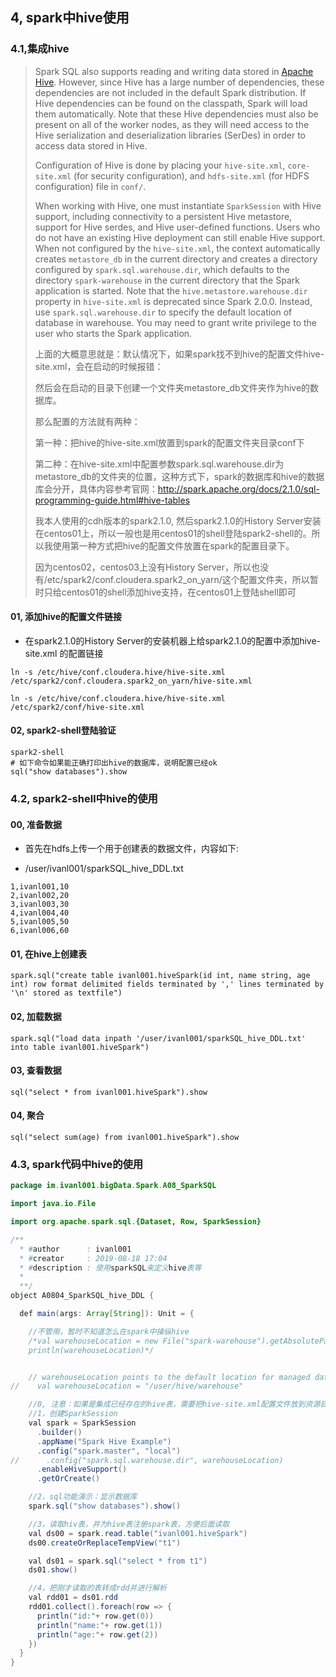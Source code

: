 ## 4, spark中hive使用



### 4.1,集成hive

> Spark SQL also supports reading and writing data stored in [Apache Hive](http://hive.apache.org/). However, since Hive has a large number of dependencies, these dependencies are not included in the default Spark distribution. If Hive dependencies can be found on the classpath, Spark will load them automatically. Note that these Hive dependencies must also be present on all of the worker nodes, as they will need access to the Hive serialization and deserialization libraries (SerDes) in order to access data stored in Hive.
>
> Configuration of Hive is done by placing your `hive-site.xml`, `core-site.xml` (for security configuration), and `hdfs-site.xml` (for HDFS configuration) file in `conf/`.
>
> When working with Hive, one must instantiate `SparkSession` with Hive support, including connectivity to a persistent Hive metastore, support for Hive serdes, and Hive user-defined functions. Users who do not have an existing Hive deployment can still enable Hive support. When not configured by the `hive-site.xml`, the context automatically creates `metastore_db` in the current directory and creates a directory configured by `spark.sql.warehouse.dir`, which defaults to the directory `spark-warehouse` in the current directory that the Spark application is started. Note that the `hive.metastore.warehouse.dir` property in `hive-site.xml` is deprecated since Spark 2.0.0. Instead, use `spark.sql.warehouse.dir` to specify the default location of database in warehouse. You may need to grant write privilege to the user who starts the Spark application.
>
> 
>
> 上面的大概意思就是：默认情况下，如果spark找不到hive的配置文件hive-site.xml，会在启动的时候报错：
>
> 然后会在启动的目录下创建一个文件夹metastore_db文件夹作为hive的数据库。
>
> 那么配置的方法就有两种：
>
> 第一种：把hive的hive-site.xml放置到spark的配置文件夹目录conf下
>
> 第二种：在hive-site.xml中配置参数spark.sql.warehouse.dir为metastore_db的文件夹的位置，这种方式下，spark的数据库和hive的数据库会分开，具体内容参考官网：http://spark.apache.org/docs/2.1.0/sql-programming-guide.html#hive-tables
>
> 我本人使用的cdh版本的spark2.1.0, 然后spark2.1.0的History Server安装在centos01上，所以一般也是用centos01的shell登陆spark2-shell的。所以我使用第一种方式把hive的配置文件放置在spark的配置目录下。
>
> 因为centos02，centos03上没有History Server，所以也没有/etc/spark2/conf.cloudera.spark2_on_yarn/这个配置文件夹，所以暂时只给centos01的shell添加hive支持，在centos01上登陆shell即可



#### 01, 添加hive的配置文件链接

* 在spark2.1.0的History Server的安装机器上给spark2.1.0的配置中添加hive-site.xml 的配置链接

```shell
ln -s /etc/hive/conf.cloudera.hive/hive-site.xml /etc/spark2/conf.cloudera.spark2_on_yarn/hive-site.xml

ln -s /etc/hive/conf.cloudera.hive/hive-site.xml /etc/spark2/conf/hive-site.xml
```



#### 02, spark2-shell登陆验证

```shell
spark2-shell
# 如下命令如果能正确打印出hive的数据库，说明配置已经ok
sql("show databases").show
```

### 4.2, spark2-shell中hive的使用

#### 00, 准备数据

* 首先在hdfs上传一个用于创建表的数据文件，内容如下:

- /user/ivanl001/sparkSQL_hive_DDL.txt

```texst
1,ivanl001,10
2,ivanl002,20
3,ivanl003,30
4,ivanl004,40
5,ivanl005,50
6,ivanl006,60
```

#### 01, 在hive上创建表

```SPARQL
spark.sql("create table ivanl001.hiveSpark(id int, name string, age int) row format delimited fields terminated by ',' lines terminated by '\n' stored as textfile")
```



#### 02, 加载数据

```SPARQL
spark.sql("load data inpath '/user/ivanl001/sparkSQL_hive_DDL.txt' into table ivanl001.hiveSpark")
```



#### 03, 查看数据

```SPARQL
sql("select * from ivanl001.hiveSpark").show
```



#### 04, 聚合

```SPARQL
sql("select sum(age) from ivanl001.hiveSpark").show
```



### 4.3, spark代码中hive的使用

```java
package im.ivanl001.bigData.Spark.A08_SparkSQL

import java.io.File

import org.apache.spark.sql.{Dataset, Row, SparkSession}

/**
  * #author      : ivanl001
  * #creator     : 2019-08-18 17:04
  * #description : 使用sparkSQL来定义hive表等
  *
  **/
object A0804_SparkSQL_hive_DDL {

  def main(args: Array[String]): Unit = {

    //不管用，暂时不知道怎么在spark中操纵hive
    /*val warehouseLocation = new File("spark-warehouse").getAbsolutePath
    println(warehouseLocation)*/


    // warehouseLocation points to the default location for managed databases and tables
//    val warehouseLocation = "/user/hive/warehouse"

    //0, 注意：如果是集成已经存在的hive表，需要把hive-site.xml配置文件放到资源目录下哦
    //1，创建SparkSession
    val spark = SparkSession
      .builder()
      .appName("Spark Hive Example")
      .config("spark.master", "local")
//      .config("spark.sql.warehouse.dir", warehouseLocation)
      .enableHiveSupport()
      .getOrCreate()

    //2，sql功能演示：显示数据库
    spark.sql("show databases").show()

    //3，读取hiv表，并为hive表注册spark表，方便后面读取
    val ds00 = spark.read.table("ivanl001.hiveSpark")
    ds00.createOrReplaceTempView("t1")

    val ds01 = spark.sql("select * from t1")
    ds01.show()

    //4，把刚才读取的表转成rdd并进行解析
    val rdd01 = ds01.rdd
    rdd01.collect().foreach(row => {
      println("id:"+ row.get(0))
      println("name:"+ row.get(1))
      println("age:"+ row.get(2))
    })
  }
}
```

